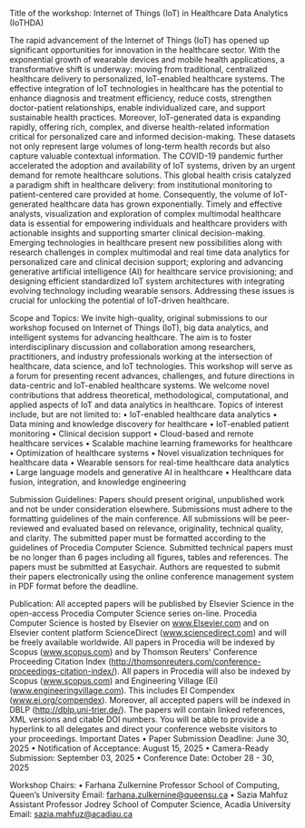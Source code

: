 Title of the workshop: Internet of Things (IoT) in Healthcare Data Analytics (IoTHDA)

The rapid advancement of the Internet of Things (IoT) has opened up significant opportunities for innovation in the healthcare sector. With the exponential growth of wearable devices and mobile health applications, a transformative shift is underway: moving from traditional, centralized healthcare delivery to personalized, IoT-enabled healthcare systems. The effective integration of IoT technologies in healthcare has the potential to enhance diagnosis and treatment efficiency, reduce costs, strengthen doctor-patient relationships, enable individualized care, and support sustainable health practices. Moreover, IoT-generated data is expanding rapidly, offering rich, complex, and diverse health-related information critical for personalized care and informed decision-making. These datasets not only represent large volumes of long-term health records but also capture valuable contextual information.
The COVID-19 pandemic further accelerated the adoption and availability of IoT systems, driven by an urgent demand for remote healthcare solutions. This global health crisis catalyzed a paradigm shift in healthcare delivery: from institutional monitoring to patient-centered care provided at home. Consequently, the volume of IoT-generated healthcare data has grown exponentially.
Timely and effective analysts, visualization and exploration of complex multimodal healthcare data is essential for empowering individuals and healthcare providers with actionable insights and supporting smarter clinical decision-making. Emerging technologies in healthcare present new possibilities along with research challenges in complex multimodal and real time data analytics for personalized care and clinical decision support; exploring and advancing generative artificial intelligence (AI) for healthcare service provisioning; and designing efficient standardized IoT system architectures with integrating evolving technology including wearable sensors. Addressing these issues is crucial for unlocking the potential of IoT-driven healthcare.

Scope and Topics: 
We invite high-quality, original submissions to our workshop focused on Internet of Things (IoT), big data analytics, and intelligent systems for advancing healthcare. The aim is to foster interdisciplinary discussion and collaboration among researchers, practitioners, and industry professionals working at the intersection of healthcare, data science, and IoT technologies.
This workshop will serve as a forum for presenting recent advances, challenges, and future directions in data-centric and IoT-enabled healthcare systems. We welcome novel contributions that address theoretical, methodological, computational, and applied aspects of IoT and data analytics in healthcare.
Topics of interest include, but are not limited to:
•	IoT-enabled healthcare data analytics
•	Data mining and knowledge discovery for healthcare
•	IoT-enabled patient monitoring
•	Clinical decision support
•	Cloud-based and remote healthcare services
•	Scalable machine learning frameworks for healthcare
•	Optimization of healthcare systems
•	Novel visualization techniques for healthcare data
•	Wearable sensors for real-time healthcare data analytics
•	Large language models and generative AI in healthcare
•	Healthcare data fusion, integration, and knowledge engineering 

Submission Guidelines:
    Papers should present original, unpublished work and not be under consideration elsewhere. Submissions must adhere to the formatting guidelines of the main conference. All submissions will be peer-reviewed and evaluated based on relevance, originality, technical quality, and clarity. The submitted paper must be formatted according to the guidelines of Procedia Computer Science. Submitted technical papers must be no longer than 6 pages including all figures, tables and references. The papers must be submitted at Easychair.
Authors are requested to submit their papers electronically using the online conference management system in PDF format before the deadline.

Publication:
All accepted papers will be published by Elsevier Science in the open-access Procedia Computer Science series on-line. Procedia Computer Science is hosted by Elsevier on www.Elsevier.com and on Elsevier content platform ScienceDirect (www.sciencedirect.com) and will be freely available worldwide. All papers in Procedia will be indexed by Scopus (www.scopus.com) and by Thomson Reuters' Conference Proceeding Citation Index (http://thomsonreuters.com/conference-proceedings-citation-index/). All papers in Procedia will also be indexed by Scopus (www.scopus.com) and Engineering Village (Ei) (www.engineeringvillage.com). This includes EI Compendex (www.ei.org/compendex). Moreover, all accepted papers will be indexed in DBLP (http://dblp.uni-trier.de/). The papers will contain linked references, XML versions and citable DOI numbers. You will be able to provide a hyperlink to all delegates and direct your conference website visitors to your proceedings.
Important Dates
•	Paper Submission Deadline: June 30, 2025
•	Notification of Acceptance: August 15, 2025
•	Camera-Ready Submission: September 03, 2025
•	Conference Date: October 28 - 30, 2025

Workshop Chairs:
•	Farhana Zulkernine
Professor
School of Computing, Queen’s University
Email: farhana.zulkernine@queensu.ca
•	Sazia Mahfuz
Assistant Professor
Jodrey School of Computer Science, Acadia University
Email: sazia.mahfuz@acadiau.ca
